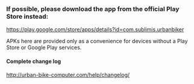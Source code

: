 ### If possible, please download the app from the official Play Store instead:

https://play.google.com/store/apps/details?id=com.sublimis.urbanbiker

APKs here are provided only as a convenience for devices without a Play Store or Google Play services.


#### Complete change log

http://urban-bike-computer.com/help/changelog/
